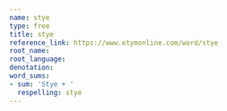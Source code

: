 ```yaml
---
name: stye
type: free
title: stye
reference_link: https://www.etymonline.com/word/stye
root_name: 
root_language: 
denotation: 
word_sums:
- sum: 'Stye + '
  respelling: stye
---
```

